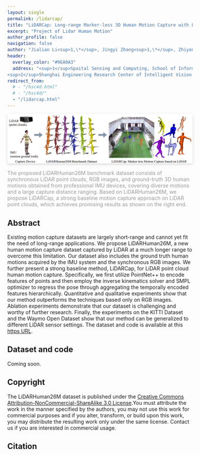 ```yaml
---
layout: single
permalink: /lidarcap/
title: "LiDARCap: Long-range Marker-less 3D Human Motion Capture with LiDAR Point Clouds"
excerpt: "Project of Lidar Human Motion"
author_profile: false
navigation: false
author: "Jialian Li<sup>1,\*</sup>, Jingyi Zhang<sup>1,\*</sup>, Zhiyong Wang<sup>1</sup>, Siqi Shen<sup>1</sup>, Chenglu Wen<sup>1</sup>, Yuexin Ma<sup>2</sup>, Lan Xu<sup>2</sup>, Jingyi Yu<sup>2</sup>, Cheng Wang<sup>1,†</sup>"
header:
  overlay_color: "#9EA0A3"
  address: "<sup>1</sup>Spaital Sensing and Computing, School of Informatics, Xiamen Universtiy, China.<br>
<sup>2</sup>Shanghai Engineering Research Center of Intelligent Vision and Imaging, ShanghaiTech University, China."
redirect_from: 
  # - "/hsc4d.html"
  # - "/hsc4d/"
  - "/lidarcap.html"
---
```


<img style="border-radius: 0.3125em;
box-shadow: 0 2px 4px 0 rgba(34,36,38,.12),0 2px 10px 0 rgba(34,36,38,.08);" 
src="../images/lidarcap_teaser.png">
<br>
<div style="color:orange; border-bottom: 0px solid #d9d9d9;
display: inline-block;
color: #999;
padding: -2px;">The proposed LiDARHuman26M benchmark dataset consists of synchronous LiDAR point clouds,
RGB images, and ground-truth 3D human motions obtained from professional IMU devices, covering diverse motions and
a large capture distance ranging. Based on LiDARHuman26M, we propose LiDARCap, a strong baseline motion capture
approach on LiDAR point clouds, which achieves promising results as shown on the right end. </div>



## Abstract
Existing motion capture datasets are largely short-range and cannot yet fit the need of long-range applications. We propose LiDARHuman26M, a new human motion capture dataset captured by LiDAR at a much longer range to overcome this limitation. Our dataset also includes the ground truth human motions acquired by the IMU system and the synchronous RGB images. We further present a strong baseline method, LiDARCap, for LiDAR point cloud human motion capture. Specifically, we first utilize PointNet++ to encode features of points and then employ the inverse kinematics solver and SMPL optimizer to regress the pose through aggregating the temporally encoded features hierarchically. Quantitative and qualitative experiments show that our  method outperforms the techniques based only on RGB images. Ablation experiments demonstrate that our dataset is challenging and worthy of  further research. Finally, the experiments on the KITTI Dataset and the Waymo Open Dataset show that our method can be generalized to different LiDAR sensor settings. The dataset and code is available at this [https URL](https://www.lidarhumanmotion.net/lidarcap).

## Dataset and code
Coming soon.

## Copyright
The LiDARHuman26M dataset is published under the [Creative Commons Attribution-NonCommercial-ShareAlike 3.0 License](https://creativecommons.org/licenses/by-nc-sa/3.0/).You must attribute the work in the manner specified by the authors, you may not use this work for commercial purposes and if you alter, transform, or build upon this work, you may distribute the resulting work only under the same license. Contact us if you are interested in commercial usage.

## Citation
